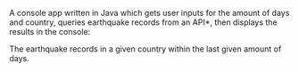 A console app written in Java which gets user inputs for the amount of days and country,
queries earthquake records from an API*,
then displays the results in the console:

The earthquake records in a given country within the last given amount of days.
